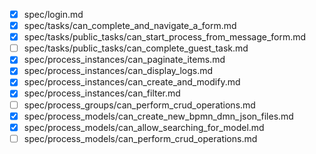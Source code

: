 - [x] spec/login.md
- [x] spec/tasks/can_complete_and_navigate_a_form.md
- [x] spec/tasks/public_tasks/can_start_process_from_message_form.md
- [ ] spec/tasks/public_tasks/can_complete_guest_task.md
- [x] spec/process_instances/can_paginate_items.md
- [x] spec/process_instances/can_display_logs.md
- [x] spec/process_instances/can_create_and_modify.md
- [x] spec/process_instances/can_filter.md
- [ ] spec/process_groups/can_perform_crud_operations.md
- [x] spec/process_models/can_create_new_bpmn_dmn_json_files.md
- [x] spec/process_models/can_allow_searching_for_model.md
- [ ] spec/process_models/can_perform_crud_operations.md
